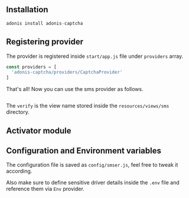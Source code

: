 

## Installation

```js
adonis install adonis-captcha
```

## Registering provider

The provider is registered inside `start/app.js` file under `providers` array.

```js
const providers = [
  'adonis-captcha/providers/CaptchaProvider'
]
```

That's all! Now you can use the sms provider as follows.

```js

```

The `verify` is the view name stored inside the `resources/views/sms` directory.


## Activator module

## Configuration and Environment variables

The configuration file is saved as `config/smser.js`, feel free to tweak it according.

Also make sure to define sensitive driver details inside the `.env` file and reference them via `Env` provider.
